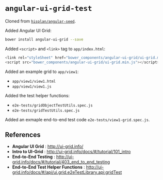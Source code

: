 # `angular-ui-grid-test`

Cloned from [`hisplan/angular-seed`](https://github.com/hisplan/angular-seed).

Added Angular UI Grid:

```bash
bower install angular-ui-grid --save
```

Added `<script>` and `<link>` tag to `app/index.html`:

```javascript
<link rel="styleSheet" href="bower_components/angular-ui-grid/ui-grid.min.css" />
<script src="bower_components/angular-ui-grid/ui-grid.min.js"></script>
```

Added an example grid to `app/view1`:
- `app/view1/view1.html`
- `app/view1/view1.js`

Added the test helper functions:
- `e2e-tests/gridObjectTestUtils.spec.js`
- `e2e-tests/gridTestUtils.spec.js`

Added an exmaple end-to-end test code `e2e-tests/view1-grid.spec.js`.

## References

- **Angular UI Grid** : http://ui-grid.info/
- **Intro to UI-Grid** : http://ui-grid.info/docs/#/tutorial/101_intro
- **End-to-End Testing** : http://ui-grid.info/docs/#/tutorial/403_end_to_end_testing
- **End-to-End Test Helper Functions** : http://ui-grid.info/docs/#/api/ui.grid.e2eTestLibrary.api:gridTest

